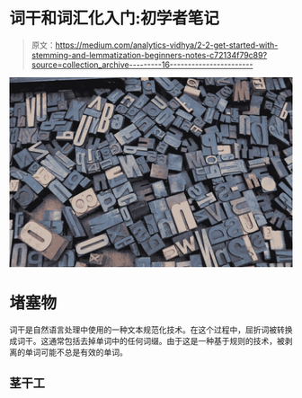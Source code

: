# 词干和词汇化入门:初学者笔记

> 原文：<https://medium.com/analytics-vidhya/2-2-get-started-with-stemming-and-lemmatization-beginners-notes-c72134f79c89?source=collection_archive---------16----------------------->

![](img/4666f66a39cc6566d24642f99452138d.png)

# 堵塞物

词干是自然语言处理中使用的一种文本规范化技术。在这个过程中，屈折词被转换成词干。这通常包括去掉单词中的任何词缀。由于这是一种基于规则的技术，被剥离的单词可能不总是有效的单词。

## 茎干工